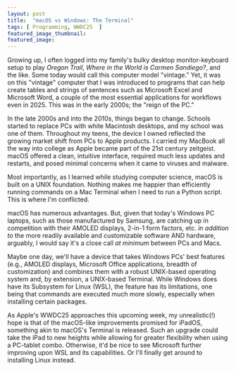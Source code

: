 ```yaml
---
layout: post
title:  "macOS vs Windows: The Terminal"
tags: [ Programming, WWDC25  ]
featured_image_thumbnail: 
featured_image: 
---
```


Growing up, I often logged into my family's bulky desktop monitor-keyboard setup to play <i>Oregon Trail</i>, <i>Where in the World is Carmen Sandiego?</i>, and the like. Some today would call this computer model "vintage." Yet, it was on this "vintage" computer that I was introduced to programs that can help create tables and strings of sentences such as Microsoft Excel and Microsoft Word, a couple of the most essential applications for workflows even in 2025. This was in the early 2000s; the "reign of the PC."

In the late 2000s and into the 2010s, things began to change. Schools started to replace PCs with white Macintosh desktops, and my school was one of them. Throughout my teens, the device I owned reflected the growing market shift from PCs to Apple products. I carried my MacBook all the way into college as Apple became part of the 21st century zeitgeist. macOS offered a clean, intuitive interface, required much less updates and restarts, and posed minimal concerns when it came to viruses and malware. 

Most importantly, as I learned while studying computer science, macOS is built on a UNIX foundation. Nothing makes me happier than efficiently running commands on a Mac Terminal when I need to run a Python script. This is where I'm conflicted.

macOS has numerous advantages. But, given that today's Windows PC laptops, such as those manufactured by Samsung, are catching up in competition with their AMOLED displays, 2-in-1 form factors, etc. <i>in addition to</i> the more readily available and customizable software AND hardware, arguably, I would say it's a close call <i>at minimum</i> between PCs and Macs. 

Maybe one day, we'll have a device that takes Windows PCs' best features (e.g., AMOLED displays, Microsoft Office applications, breadth of customization) and combines them with a robust UNIX-based operating system and, by extension, a UNIX-based Terminal. While Windows does have its Subsystem for Linux (WSL), the feature has its limitations, one being that commands are executed much more slowly, especially when installing certain packages. 

As Apple's WWDC25 approaches this upcoming week, my unrealistic(!) hope is that of the macOS-like improvements promised for iPadOS, something akin to macOS's Terminal is released. Such an upgrade could take the iPad to new heights while allowing for greater flexibility when using a PC-tablet combo. Otherwise, it'd be nice to see Microsoft further improving upon WSL and its capabilities. Or I'll finally get around to installing Linux instead.


